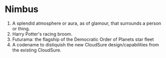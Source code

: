 # Nimbus
1. A splendid atmosphere or aura, as of glamour, that surrounds a person or thing.
2. Harry Potter's racing broom.
3. Futurama: the flagship of the Democratic Order of Planets star fleet 
4. A codename to distiquish the new CloudSure design/capabilities from the existing CloudSure.

